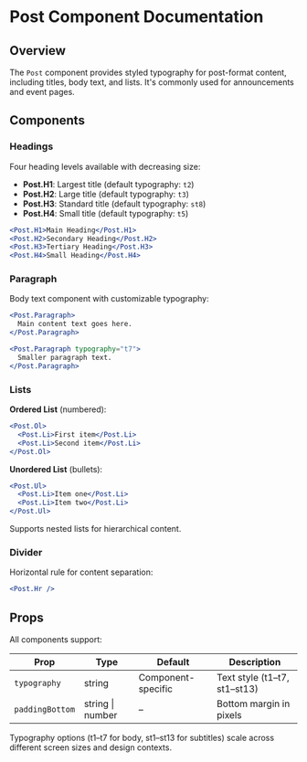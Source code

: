 # Post Component Documentation

## Overview

The `Post` component provides styled typography for post-format content, including titles, body text, and lists. It's commonly used for announcements and event pages.

## Components

### Headings

Four heading levels available with decreasing size:

- **Post.H1**: Largest title (default typography: `t2`)
- **Post.H2**: Large title (default typography: `t3`)
- **Post.H3**: Standard title (default typography: `st8`)
- **Post.H4**: Small title (default typography: `t5`)

```jsx
<Post.H1>Main Heading</Post.H1>
<Post.H2>Secondary Heading</Post.H2>
<Post.H3>Tertiary Heading</Post.H3>
<Post.H4>Small Heading</Post.H4>
```

### Paragraph

Body text component with customizable typography:

```jsx
<Post.Paragraph>
  Main content text goes here.
</Post.Paragraph>

<Post.Paragraph typography="t7">
  Smaller paragraph text.
</Post.Paragraph>
```

### Lists

**Ordered List** (numbered):
```jsx
<Post.Ol>
  <Post.Li>First item</Post.Li>
  <Post.Li>Second item</Post.Li>
</Post.Ol>
```

**Unordered List** (bullets):
```jsx
<Post.Ul>
  <Post.Li>Item one</Post.Li>
  <Post.Li>Item two</Post.Li>
</Post.Ul>
```

Supports nested lists for hierarchical content.

### Divider

Horizontal rule for content separation:

```jsx
<Post.Hr />
```

## Props

All components support:

| Prop | Type | Default | Description |
|------|------|---------|-------------|
| `typography` | string | Component-specific | Text style (t1–t7, st1–st13) |
| `paddingBottom` | string \| number | – | Bottom margin in pixels |

Typography options (t1–t7 for body, st1–st13 for subtitles) scale across different screen sizes and design contexts.
